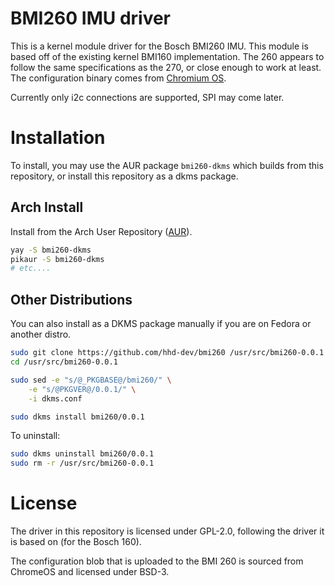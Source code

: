 # BMI260 IMU driver

This is a kernel module driver for the Bosch BMI260 IMU. This module is based off of the existing kernel BMI160 implementation. The 260 appears to follow the same specifications as the 270, or close enough to work at least. The configuration binary comes from [Chromium OS](https://chromium.googlesource.com/chromiumos/platform/ec/+/2adede07783d40c6115a96f5f70dbf94ea9a2215/third_party/bmi260/accelgyro_bmi260_config_tbin.h).

Currently only i2c connections are supported, SPI may come later.

# Installation
To install, you may use the AUR package `bmi260-dkms` which builds from this 
repository, or install this repository as a dkms package.

## Arch Install
Install from the Arch User Repository 
([AUR](https://aur.archlinux.org/packages/bmi260-dkms)).
```bash
yay -S bmi260-dkms
pikaur -S bmi260-dkms
# etc....
```

## Other Distributions
You can also install as a DKMS package manually if you are on Fedora or another distro.
```bash
sudo git clone https://github.com/hhd-dev/bmi260 /usr/src/bmi260-0.0.1
cd /usr/src/bmi260-0.0.1

sudo sed -e "s/@_PKGBASE@/bmi260/" \
    -e "s/@PKGVER@/0.0.1/" \
    -i dkms.conf

sudo dkms install bmi260/0.0.1
```

To uninstall:
```bash
sudo dkms uninstall bmi260/0.0.1
sudo rm -r /usr/src/bmi260-0.0.1
```

# License
The driver in this repository is licensed under GPL-2.0, following the driver it is based on (for the Bosch 160). 

The configuration blob that is uploaded to the BMI 260 is sourced from ChromeOS and licensed under BSD-3.
